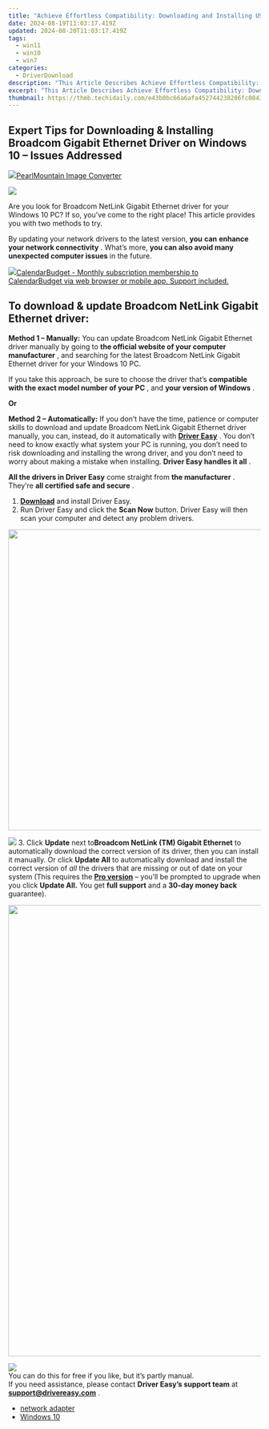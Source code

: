 ```yaml
---
title: "Achieve Effortless Compatibility: Downloading and Installing USB-C Drivers in Windows 10"
date: 2024-08-19T11:03:17.419Z
updated: 2024-08-20T11:03:17.419Z
tags:
  - win11
  - win10
  - win7
categories:
  - DriverDownload
description: "This Article Describes Achieve Effortless Compatibility: Downloading and Installing USB-C Drivers in Windows 10"
excerpt: "This Article Describes Achieve Effortless Compatibility: Downloading and Installing USB-C Drivers in Windows 10"
thumbnail: https://thmb.techidaily.com/e43b0bc66a6afa452744238286fc0843b9dfd431ddd2cd63d446736a0115992b.png
---
```


## Expert Tips for Downloading & Installing Broadcom Gigabit Ethernet Driver on Windows 10 – Issues Addressed

<!-- affiliate ads begin -->
<a href="https://secure.2checkout.com/order/checkout.php?PRODS=4550420&QTY=1&AFFILIATE=108875&CART=1"><img src="https://www.pearlmountainsoft.com/n_img/product/pic/f_02.jpg" border="0">PearlMountain Image Converter</a>
<!-- affiliate ads end -->
![](https://images.drivereasy.com/wp-content/uploads/2018/12/snap000007.png)

 Are you look for Broadcom NetLink Gigabit Ethernet driver for your Windows 10 PC?  If so, you’ve come to the right place! This article provides you with two methods to try.

 By updating your network drivers to the latest version, **you**  **can**  **enhance your network connectivity** . What’s more, **you can also avoid many unexpected computer issues**   in the future.

<!-- affiliate ads begin -->
<a href="https://secure.2checkout.com/order/checkout.php?PRODS=37701530&QTY=1&AFFILIATE=108875&CART=1"><img src="https://secure.avangate.com/images/merchant/6fe0c81e3f9438db11ebbfba6c5ce460/products/copy_cbLogo_with_text_blue.png" border="0">CalendarBudget - Monthly subscription membership to CalendarBudget via web browser or mobile app. Support included. </a>
<!-- affiliate ads end -->
## **To download & update Broadcom NetLink Gigabit Ethernet driver:**

**Method 1 – Manually:**  You can update Broadcom NetLink Gigabit Ethernet driver manually by going to **the official website of your computer manufacturer** , and searching for the latest Broadcom NetLink Gigabit Ethernet driver for your Windows 10 PC.

 If you take this approach, be sure to choose the driver that’s **compatible with the exact model number of your PC** , and **your version of Windows** .

**Or**

**Method 2 – Automatically:**   If you don’t have the time, patience or computer skills to download and update Broadcom NetLink Gigabit Ethernet driver manually, you can, instead, do it automatically with **[Driver Easy](https://tools.techidaily.com/drivereasy/download/)**  .  You don’t need to know exactly what system your PC is running, you don’t need to risk downloading and installing the wrong driver, and you don’t need to worry about making a mistake when installing. **Driver Easy handles it all** .

**All the drivers in Driver Easy** come straight from **the manufacturer** . They‘re **all certified safe and secure** .

1. **[Download](https://tools.techidaily.com/drivereasy/download/)**  and install Driver Easy.
2. Run Driver Easy and click the **Scan Now**  button. Driver Easy will then scan your computer and detect any problem drivers.  
<!-- affiliate ads begin -->
<a href="https://appsumo.8odi.net/c/5597632/2075471/7443" target="_top" id="2075471"><img src="//a.impactradius-go.com/display-ad/7443-2075471" border="0" alt="" width="1200" height="600"/></a><img height="0" width="0" src="https://appsumo.8odi.net/i/5597632/2075471/7443" style="position:absolute;visibility:hidden;" border="0" />
<!-- affiliate ads end -->
![](https://images.drivereasy.com/wp-content/uploads/2018/12/snap000001.png)
3. Click **Update**  next to**Broadcom NetLink (TM) Gigabit Ethernet** to automatically download the correct version of its driver, then you can install it manually. Or click **Update All**  to automatically download and install the correct version of _all_  the drivers that are missing or out of date on your system (This requires the **[Pro version](https://tools.techidaily.com/drivereasy/download/)**  – you’ll be prompted to upgrade when you click **Update All.** You get **full support**  and a **30-day money back**  guarantee).  
<!-- affiliate ads begin -->
<a href="https://tinyland.pxf.io/c/5597632/1793214/19135" target="_top" id="1793214"><img src="//a.impactradius-go.com/display-ad/19135-1793214" border="0" alt="" width="900" height="900"/></a><img height="0" width="0" src="https://imp.pxf.io/i/5597632/1793214/19135" style="position:absolute;visibility:hidden;" border="0" />
<!-- affiliate ads end -->
![](https://images.drivereasy.com/wp-content/uploads/2018/12/snap000005.png)  
 You can do this for free if you like, but it’s partly manual.  
 If you need assistance, please contact **Driver Easy’s support team** at [**support@drivereasy.com**](https://tools.techidaily.com/drivereasy/download/) .

* [network adapter](https://tools.techidaily.com/drivereasy/download/)
* [Windows 10](https://tools.techidaily.com/drivereasy/download/)

<ins class="adsbygoogle"
     style="display:block"
     data-ad-format="autorelaxed"
     data-ad-client="ca-pub-7571918770474297"
     data-ad-slot="1223367746"></ins>



<ins class="adsbygoogle"
     style="display:block"
     data-ad-client="ca-pub-7571918770474297"
     data-ad-slot="8358498916"
     data-ad-format="auto"
     data-full-width-responsive="true"></ins>



